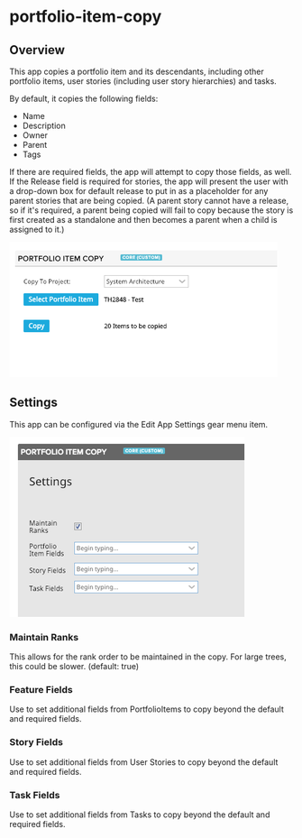 portfolio-item-copy
=========================

## Overview

This app copies a portfolio item and its descendants, including other portfolio items, user stories (including user story hierarchies) and tasks. 

By default, it copies the following fields:
- Name
- Description
- Owner
- Parent
- Tags

If there are required fields, the app will attempt to copy those fields, as well.  If the Release field is required for stories, the app will present the user with a drop-down box for default release to put in as a placeholder for any parent stories that are being copied.  (A parent story cannot have a release, so if it's required, a parent being copied will fail to copy because the story is first created as a standalone and then becomes a parent when a child is assigned to it.)

![](images/screenshot.png)

## Settings

This app can be configured via the Edit App Settings gear menu item.

![](images/settings.png)

### Maintain Ranks  

This allows for the rank order to be maintained in the copy.  For large trees, this could be slower.  (default: true)

### Feature Fields

Use to set additional fields from PortfolioItems to copy beyond the default and required fields.

### Story Fields

Use to set additional fields from User Stories to copy beyond the default and required fields.

### Task Fields

Use to set additional fields from Tasks to copy beyond the default and required fields.




